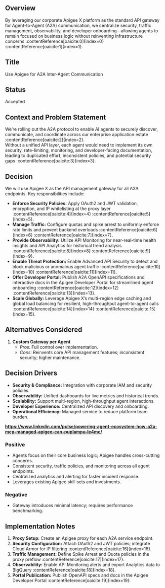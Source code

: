 ## Overview

By leveraging our corporate Apigee X platform as the standard API gateway for Agent-to-Agent (A2A) communication, we centralize security, traffic management, observability, and developer onboarding—allowing agents to remain focused on business logic without reinventing infrastructure concerns :contentReference[oaicite:0]{index=0} :contentReference[oaicite:1]{index=1}.

## Title

Use Apigee for A2A Inter-Agent Communication

## Status

Accepted

## Context and Problem Statement

We’re rolling out the A2A protocol to enable AI agents to securely discover, communicate, and coordinate across our enterprise application estate :contentReference[oaicite:2]{index=2}.  
Without a unified API layer, each agent would need to implement its own security, rate-limiting, monitoring, and developer-facing documentation, leading to duplicated effort, inconsistent policies, and potential security gaps :contentReference[oaicite:3]{index=3}.

## Decision

We will use Apigee X as the API management gateway for all A2A endpoints. Key responsibilities include:
- **Enforce Security Policies:** Apply OAuth2 and JWT validation, encryption, and IP whitelisting at the proxy layer :contentReference[oaicite:4]{index=4} :contentReference[oaicite:5]{index=5}.  
- **Manage Traffic:** Configure quotas and spike arrest to uniformly enforce rate limits and prevent backend overloads :contentReference[oaicite:6]{index=6} :contentReference[oaicite:7]{index=7}.  
- **Provide Observability:** Utilize API Monitoring for near-real-time health insights and API Analytics for historical trend analysis :contentReference[oaicite:8]{index=8} :contentReference[oaicite:9]{index=9}.  
- **Enable Threat Protection:** Enable Advanced API Security to detect and block malicious or anomalous agent traffic :contentReference[oaicite:10]{index=10} :contentReference[oaicite:11]{index=11}.  
- **Offer Developer Portal:** Publish A2A OpenAPI specifications and interactive docs in the Apigee Developer Portal for streamlined agent onboarding :contentReference[oaicite:12]{index=12} :contentReference[oaicite:13]{index=13}.  
- **Scale Globally:** Leverage Apigee X’s multi-region edge caching and global load balancing for resilient, high-throughput agent-to-agent calls :contentReference[oaicite:14]{index=14} :contentReference[oaicite:15]{index=15}.

## Alternatives Considered

1. **Custom Gateway per Agent**  
   - *Pros:* Full control over implementation.  
   - *Cons:* Reinvents core API management features; inconsistent security; higher maintenance.  

## Decision Drivers

- **Security & Compliance:** Integration with corporate IAM and security policies.  
- **Observability:** Unified dashboards for live metrics and historical trends.  
- **Scalability:** Support multi-region, high-throughput agent interactions.  
- **Developer Experience:** Centralized API discovery and onboarding.  
- **Operational Efficiency:** Managed service to reduce platform team burden.  

**https://www.linkedin.com/pulse/powering-agent-ecosystem-how-a2a-mcp-managed-apigee-can-puplampu-le4mc/**

### Positive

- Agents focus on their core business logic; Apigee handles cross-cutting concerns.  
- Consistent security, traffic policies, and monitoring across all agent endpoints.  
- Centralized analytics and alerting for faster incident response.  
- Leverages existing Apigee skill sets and investments.  

### Negative

- Gateway introduces minimal latency; requires performance benchmarking.  

## Implementation Notes

1. **Proxy Setup:** Create an Apigee proxy for each A2A service endpoint.  
2. **Security Configuration:** Attach OAuth2 and JWT policies; integrate Cloud Armor for IP filtering :contentReference[oaicite:16]{index=16}.  
3. **Traffic Management:** Define Spike Arrest and Quota policies in the proxy preflow :contentReference[oaicite:17]{index=17}.  
4. **Observability:** Enable API Monitoring alerts and export Analytics data to BigQuery :contentReference[oaicite:18]{index=18}.  
5. **Portal Publication:** Publish OpenAPI specs and docs in the Apigee Developer Portal :contentReference[oaicite:19]{index=19}.  
